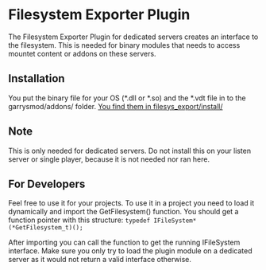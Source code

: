 # Filesystem Exporter Plugin
The Filesystem Exporter Plugin for dedicated servers creates an interface to the filesystem.
This is needed for binary modules that needs to access mountet content or addons on these servers.

## Installation
You put the binary file for your OS (\*.dll or \*.so) and the \*.vdt file in to the garrysmod/addons/ folder.
[You find them in filesys_export/install/](https://github.com/Grocel/GMod_Modules/tree/master/filesys_export/install)

## Note
This is only needed for dedicated servers. Do not install this on your listen server or single player, because it is not needed nor ran here.

## For Developers
Feel free to use it for your projects. To use it in a project you need to load it dynamically and import the GetFilesystem() function.
You should get a function pointer with this structure: `typedef IFileSystem* (*GetFilesystem_t)();`

After importing you can call the function to get the running IFileSystem interface.
Make sure you only try to load the plugin module on a dedicated server as it would not return a valid interface otherwise.